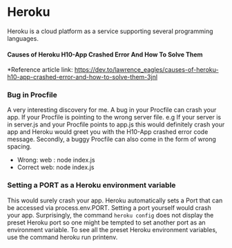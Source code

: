 # Heroku
Heroku is a cloud platform as a service supporting several programming languages.

#### Causes of Heroku H10-App Crashed Error And How To Solve Them
*Reference article link: https://dev.to/lawrence_eagles/causes-of-heroku-h10-app-crashed-error-and-how-to-solve-them-3jnl

### Bug in Procfile
A very interesting discovery for me. A bug in your Procfile can crash your app. If your Procfile is pointing to the wrong server file. e.g If your server is in server.js and your Procfile points to app.js this would definitely crash your app and Heroku would greet you with the H10-App crashed error code message.
Secondly, a buggy Procfile can also come in the form of wrong spacing.
- Wrong: web : node index.js
- Correct web: node index.js

### Setting a PORT as a Heroku environment variable
This would surely crash your app. Heroku automatically sets a Port that can be accessed via process.env.PORT. Setting a port yourself would crash your app. Surprisingly, the command `heroku config` does not display the preset Heroku port so one might be tempted to set another port as an environment variable.
To see all the preset Heroku environment variables, use the command heroku run printenv.



